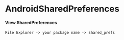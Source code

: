# AndroidSharedPreferences

#### View SharedPreferences

`File Explorer -> your package name -> shared_prefs`
